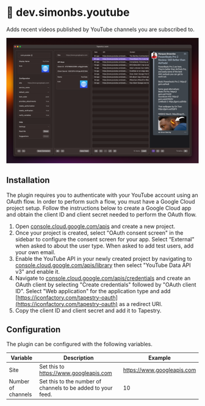 # 🔌 dev.simonbs.youtube

Adds recent videos published by YouTube channels you are subscribed to.

<img src="screenshot.png" width="650" />

## Installation

The plugin requires you to authenticate with your YouTube account using an OAuth flow.
In order to perform such a flow, you must have a Google Cloud project setup.
Follow the instructions below to create a Google Cloud app and obtain the client ID and client secret needed to perform the OAuth flow.

1. Open [console.cloud.google.com/apis](https://console.cloud.google.com/apis) and create a new project.
2. Once your project is created, select "OAuth consent screen" in the sidebar to configure the consent screen for your app. Select “External” when asked to about the user type. When asked to add test users, add your own email.
5. Enable the YouTube API in your newly created project by navigating to [console.cloud.google.com/apis/library](https://console.cloud.google.com/apis/library) then select "YouTube Data API v3" and enable it.
3. Navigate to [console.cloud.google.com/apis/credentials](https://console.cloud.google.com/apis/credentials) and create an OAuth client by selecting "Create credentials" followed by "OAuth client ID". Select "Web application" for the application type and add [https://iconfactory.com/tapestry-oauth](https://iconfactory.com/tapestry-oauth) as a redirect URI.
4. Copy the client ID and client secret and add it to Tapestry.

## Configuration

The plugin can be configured with the following variables.

|Variable|Description|Example|
|-|-|-|
|Site|Set this to https://www.googleapis.com|https://www.googleapis.com|
|Number of channels|Set this to the number of channels to be added to your feed.|10|
